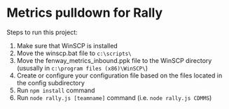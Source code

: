 # Metrics pulldown for Rally

Steps to run this project:

1. Make sure that WinSCP is installed
2. Move the winscp.bat file to `c:\scripts\`
3. Move the fenway_metrics_inbound.ppk file to the WinSCP directory (ususally in `c:\program files (x86)\WinSCP\`)
4. Create or configure your configuration file based on the files located in the config subdirectory
5. Run `npm install` command
6. Run `node rally.js [teamname]` command (i.e. `node rally.js CDMMS`)
